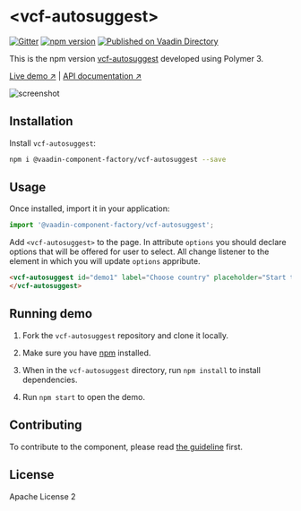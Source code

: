 # &lt;vcf-autosuggest&gt;

[![Gitter](https://badges.gitter.im/Join%20Chat.svg)](https://gitter.im/vaadin/web-components?utm_source=badge&utm_medium=badge&utm_campaign=pr-badge)
[![npm version](https://badgen.net/npm/v/@vaadin-component-factory/vcf-autosuggest)](https://www.npmjs.com/package/@vaadin-component-factory/vcf-autosuggest)
[![Published on Vaadin Directory](https://img.shields.io/badge/Vaadin%20Directory-published-00b4f0.svg)](https://vaadin.com/directory/component/vaadin-component-factoryvcf-autosuggest)

This is the npm version [vcf-autosuggest](https://github.com/vaadin-component-factory/vcf-autosuggest) developed using Polymer 3.

[Live demo ↗](https://vcf-autosuggest.netlify.com)
|
[API documentation ↗](https://vcf-autosuggest.netlify.com/api/#/elements/Vaadin.VcfAutoSuggest)

![screenshot](https://user-images.githubusercontent.com/3392815/67003977-ea44cd80-f0e7-11e9-971c-175bdc31407c.gif)

## Installation

Install `vcf-autosuggest`:

```sh
npm i @vaadin-component-factory/vcf-autosuggest --save
```

## Usage

Once installed, import it in your application:

```js
import '@vaadin-component-factory/vcf-autosuggest';
```

Add `<vcf-autosuggest>` to the page. In attribute `options` you should declare options that will be offered for user to select. All change listener to the element in which you will update `options` appribute.

```html
<vcf-autosuggest id="demo1" label="Choose country" placeholder="Start typing a country name..." options="[[options]]">
</vcf-autosuggest>
```

## Running demo

1. Fork the `vcf-autosuggest` repository and clone it locally.

1. Make sure you have [npm](https://www.npmjs.com/) installed.

1. When in the `vcf-autosuggest` directory, run `npm install` to install dependencies.

1. Run `npm start` to open the demo.

## Contributing

To contribute to the component, please read [the guideline](https://github.com/vaadin/vaadin-core/blob/master/CONTRIBUTING.md) first.

## License

Apache License 2